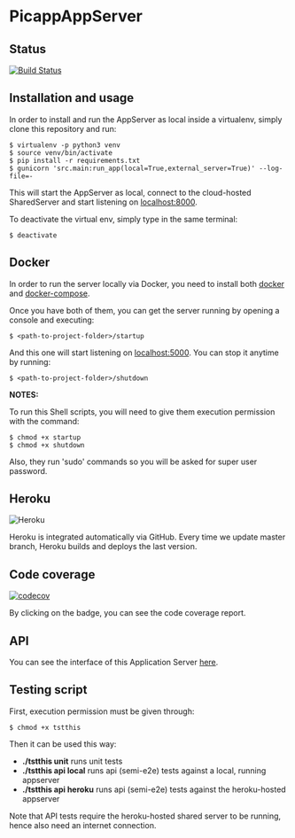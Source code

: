 # PicappAppServer

## Status
[![Build Status](https://travis-ci.com/RodrigoDeRosa/PicappAppServer.svg?token=rEyCUWQVS9saEunkyMqa&branch=master)](https://travis-ci.com/RodrigoDeRosa/PicappAppServer)

## Installation and usage
In order to install and run the AppServer as local inside a virtualenv, simply clone this repository and run:

    $ virtualenv -p python3 venv
    $ source venv/bin/activate
    $ pip install -r requirements.txt
    $ gunicorn 'src.main:run_app(local=True,external_server=True)' --log-file=-

This will start the AppServer as local, connect to the cloud-hosted SharedServer and start listening on [localhost:8000](https://localhost:8000).

To deactivate the virtual env, simply type in the same terminal:

    $ deactivate

## Docker
In order to run the server locally via Docker, you need to install both
[docker](https://docs.docker.com/install/) and 
[docker-compose](https://docs.docker.com/compose/install/).

Once you have both of them, you can get the server running by opening a
console and executing:

    $ <path-to-project-folder>/startup
    
And this one will start listening on [localhost:5000](https://localhost:5000).
You can stop it anytime by running:

    $ <path-to-project-folder>/shutdown


**NOTES:**

To run this Shell scripts, you will need to give them execution permission with
the command:

    $ chmod +x startup
    $ chmod +x shutdown

Also, they run 'sudo' commands so you will be asked for super user password.
    
## Heroku
![Heroku](https://heroku-badge.herokuapp.com/?app=picapp-app-server&root=/users)

Heroku is integrated automatically via GitHub. Every time we update master branch,
Heroku builds and deploys the last version.

## Code coverage
[![codecov](https://codecov.io/gh/RodrigoDeRosa/PicappAppServer/branch/master/graph/badge.svg?token=z6KQ00Bcth)](https://codecov.io/gh/RodrigoDeRosa/PicappAppServer)

By clicking on the badge, you can see the code coverage report.

## API
 
You can see the interface of this Application Server
[here](https://app.swaggerhub.com/apis/SteelSoft/PicApp-AppServer-Final/1.0).

## Testing script

First, execution permission must be given through:

    $ chmod +x tstthis

Then it can be used this way:

* **./tstthis unit** runs unit tests
* **./tstthis api local** runs api (semi-e2e) tests against a local, running appserver
* **./tstthis api heroku** runs api (semi-e2e) tests against the heroku-hosted appserver

Note that API tests require the heroku-hosted shared server to be running, hence also need an internet connection.



